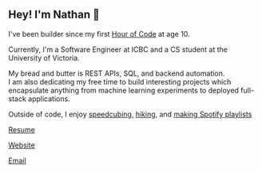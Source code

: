 ## Hey! I'm Nathan 👋

I've been builder since my first [Hour of Code](https://hourofcode.com/ca) at age 10.

Currently, I'm a Software Engineer at ICBC and a CS student at the University of Victoria.

My bread and butter is REST APIs, SQL, and backend automation.<br>
I am also dedicating my free time to build interesting projects which encapsulate anything from machine learning experiments to deployed full-stack applications.

Outside of code, I enjoy [speedcubing](https://www.youtube.com/watch?v=0rfX6iD0uIE), [hiking](https://www.instagram.com/toomanynathans), and [making Spotify playlists](https://open.spotify.com/user/n8tewolf)

[Resume](https://github.com/NathanPannell/NathanPannell/blob/main/Resume.pdf)

[Website](https://nathanpannell.com)

[Email](mailto:contact@nathanpannell.com)
